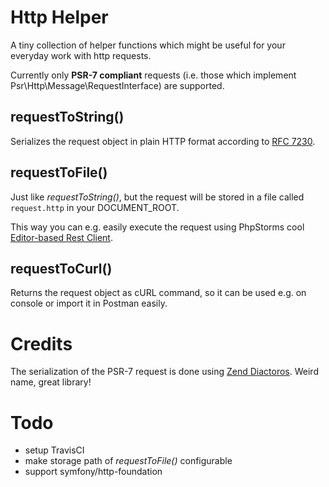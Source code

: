 # Http Helper

A tiny collection of helper functions which might be useful for your everyday work with http requests.

Currently only **PSR-7 compliant** requests (i.e. those which implement Psr\Http\Message\RequestInterface) are supported. 

## requestToString()

Serializes the request object in plain HTTP format according to [RFC 7230](https://tools.ietf.org/html/rfc7230#page-19).

## requestToFile()

Just like _requestToString()_, but the request will be stored in a file called `request.http` in your DOCUMENT_ROOT.

This way you can e.g. easily execute the request using PhpStorms cool [Editor-based Rest Client](https://blog.jetbrains.com/phpstorm/2017/09/editor-based-rest-client/).

## requestToCurl()

Returns the request object as cURL command, so it can be used e.g. on console or import it in Postman easily.

# Credits

The serialization of the PSR-7 request is done using [Zend Diactoros](https://github.com/zendframework/zend-diactoros). Weird name, great library!

# Todo

* setup TravisCI
* make storage path of _requestToFile()_ configurable
* support symfony/http-foundation